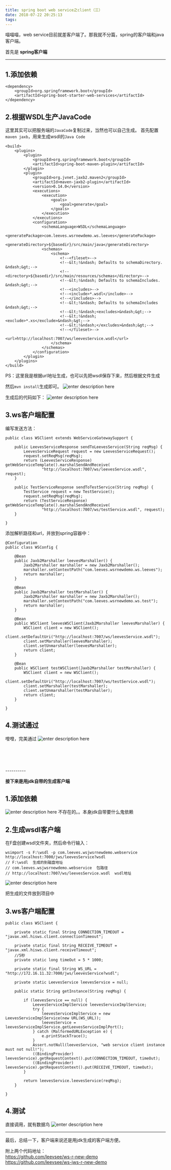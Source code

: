```yaml
---
title: spring boot web service之client（三）
date: 2018-07-22 20:25:13
tags:
---
```


喵喵喵，web service目前就差客户端了。那我就不分篇，spring的客户端和java客户端。  

首先是 **spring客户端** 

---

## 1.添加依赖

``` 
<dependency>
	<groupId>org.springframework.boot</groupId>
	<artifactId>spring-boot-starter-web-services</artifactId>
</dependency>
```

## 2.根据WSDL生产JavaCode

这里其实可以把服务端的`JavaCode`复制过来，当然也可以自己生成。
首先配置`maven jaxb`，用来生成wsdl的`Java Code`
``` 
<build>
	<plugins>
		<plugin>
			<groupId>org.springframework.boot</groupId>
			<artifactId>spring-boot-maven-plugin</artifactId>
		</plugin>
		<plugin>
			<groupId>org.jvnet.jaxb2.maven2</groupId>
			<artifactId>maven-jaxb2-plugin</artifactId>
			<version>0.14.0</version>
			<executions>
				<execution>
					<goals>
						<goal>generate</goal>
					</goals>
				</execution>
			</executions>
			<configuration>
				<schemaLanguage>WSDL</schemaLanguage>
				<generatePackage>com.leeves.wsrnewdemo.ws.leeves</generatePackage>
				<generateDirectory>${basedir}/src/main/java</generateDirectory>
				<schemas>
					<schema>
						<!--<fileset>-->
						<!--&lt;!&ndash; Defaults to schemaDirectory. &ndash;&gt;-->
						<!--<directory>${basedir}/src/main/resources/schemas</directory>-->
						<!--&lt;!&ndash; Defaults to schemaIncludes. &ndash;&gt;-->
						<!--<includes>-->
						<!--<include>*.wsdl</include>-->
						<!--</includes>-->
						<!--&lt;!&ndash; Defaults to schemaIncludes &ndash;&gt;-->
						<!--&lt;!&ndash;<excludes>&ndash;&gt;-->
						<!--&lt;!&ndash;<exclude>*.xs</exclude>&ndash;&gt;-->
						<!--&lt;!&ndash;</excludes>&ndash;&gt;-->
						<!--</fileset>-->
						<url>http://localhost:7007/ws/leevesService.wsdl</url>
					</schema>
				</schemas>
			</configuration>
		</plugin>
	</plugins>
</build>
```
PS：这里我是根据url地址生成，也可以先把wsdl保存下来，然后根据文件生成  


然后`mvn install`生成即可。
![enter description here][1]

生成后的代码如下：
![enter description here][2]


## 3.ws客户端配置
编写发送方法：

``` 
public class WSClient extends WebServiceGatewaySupport {

    public LeevesServiceResponse sendToLeevesService(String reqMsg) {
        LeevesServiceRequest request = new LeevesServiceRequest();
        request.setReqMsg(reqMsg);
        return (LeevesServiceResponse) getWebServiceTemplate().marshalSendAndReceive(
                "http://localhost:7007/ws/leevesService.wsdl", request);
    }

    public TestServiceResponse sendToTestService(String reqMsg) {
        TestService request = new TestService();
        request.setReqMsg(reqMsg);
        return (TestServiceResponse) getWebServiceTemplate().marshalSendAndReceive(
                "http://localhost:7007/ws/testService.wsdl", request);
    }

}
```

添加解析路径和url，并放到spring容器中：

``` 
@Configuration
public class WSConfig {

    @Bean
    public Jaxb2Marshaller leevesMarshaller() {
        Jaxb2Marshaller marshaller = new Jaxb2Marshaller();
        marshaller.setContextPath("com.leeves.wsrnewdemo.ws.leeves");
        return marshaller;
    }

    @Bean
    public Jaxb2Marshaller testMarshaller() {
        Jaxb2Marshaller marshaller = new Jaxb2Marshaller();
        marshaller.setContextPath("com.leeves.wsrnewdemo.ws.test");
        return marshaller;
    }

    @Bean
    public WSClient leevesWSClient(Jaxb2Marshaller leevesMarshaller) {
        WSClient client = new WSClient();
        client.setDefaultUri("http://localhost:7007/ws/leevesService.wsdl");
        client.setMarshaller(leevesMarshaller);
        client.setUnmarshaller(leevesMarshaller);
        return client;
    }

    @Bean
    public WSClient testWSClient(Jaxb2Marshaller testMarshaller) {
        WSClient client = new WSClient();
        client.setDefaultUri("http://localhost:7007/ws/testService.wsdl");
        client.setMarshaller(testMarshaller);
        client.setUnmarshaller(testMarshaller);
        return client;
    }

}
```

## 4.测试通过
噔噔，完美通过
![enter description here][3]



<br/>
<br/>
<br/>
<br/>
----------

**接下来是用jdk自带的生成客户端**

## 1.添加依赖

![enter description here][4]
不存在的。。本身jdk自带要什么鬼依赖


## 2.生成wsdl客户端

在F盘创建wsdl文件夹，然后命令行输入：

``` 
wsimport -s F:\wsdl -p com.leeves.wsjwsrnewdemo.webservice http://localhost:7000/jws/leevesService?wsdl
// F:\wsdl	生成的到磁盘地址
// com.leeves.wsjwsrnewdemo.webservice	包路径
// http://localhost:7007/ws/leevesService.wsdl	wsdl地址
```
![enter description here][5]

把生成的文件放到项目中

## 3.ws客户端配置

``` 
public class WSClient {

    private static final String CONNECTION_TIMEOUT = "javax.xml.hisws.client.connectionTimeout";

    private static final String RECEIVE_TIMEOUT = "javax.xml.hisws.client.receiveTimeout";
    //5秒
    private static long timeOut = 5 * 1000;

    private static final String WS_URL = "http://172.16.11.32:7000/jws/leevesService?wsdl";

    private static LeevesService leevesService = null;

    public static String getInstance(String reqMsg) {

        if (leevesService == null) {
            LeevesServiceImplService leevesServiceImplService;
            try {
                leevesServiceImplService = new LeevesServiceImplService(new URL(WS_URL));
                leevesService = leevesServiceImplService.getLeevesServiceImplPort();
            } catch (MalformedURLException e) {
                e.printStackTrace();
            }
            Assert.notNull(leevesService, "web service client instance must not null!");
            ((BindingProvider) leevesService).getRequestContext().put(CONNECTION_TIMEOUT, timeOut);
            ((BindingProvider) leevesService).getRequestContext().put(RECEIVE_TIMEOUT, timeOut);
        }

        return leevesService.leevesService(reqMsg);
    }

}
```

## 4.测试
直接调用，就有数据鸟
![enter description here][6]



---
最后，总结一下，客户端来说还是用jdk生成的客户端方便。

附上两个代码地址：  
https://github.com/leevsee/ws-r-new-demo  
https://github.com/leevsee/ws-jws-r-new-demo




[1]: http://lixin.piaozu.com.cn/ws_r_mvn_install.png
[2]: http://lixin.piaozu.com.cn/ws_r_leeves_test.png
[3]: http://lixin.piaozu.com.cn/ws_r_test.png
[4]: http://lixin.piaozu.com.cn/ws_r_no.jpg
[5]: http://lixin.piaozu.com.cn/ws_r_wsimport.png
[6]: http://lixin.piaozu.com.cn/ws_r_jws_test.png


